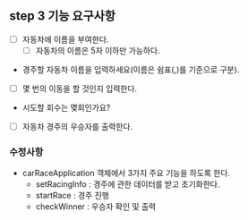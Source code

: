 ## step 3 기능 요구사항

- [ ] 자동차에 이름을 부여한다.
  - [ ] 자동차의 이름은 5자 이하만 가능하다.
- 경주할 자동차 이름을 입력하세요(이름은 쉼표(,)를 기준으로 구분).
- [ ] 몇 번의 이동을 할 것인지 입력한다.
- 시도할 회수는 몇회인가요?
- [ ] 자동차 경주의 우승자를 출력한다.

### 수정사항
- carRaceApplication 객체에서 3가지 주요 기능을 하도록 한다.
  - setRacingInfo : 경주에 관한 데이터를 받고 초기화한다.
  - startRace : 경주 진행
  - checkWinner : 우승자 확인 및 출력




